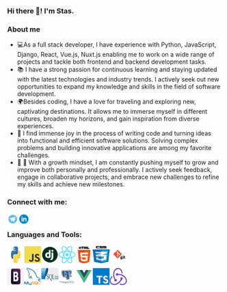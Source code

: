 ### Hi there 👋! I'm Stas.

### About me

- 💻As a full stack developer, I have experience with Python, JavaScript, Django, React, Vue.js, Nuxt.js  enabling me to work on a wide range of projects and tackle both frontend and backend development tasks.
- 📚 I have a strong passion for continuous learning and staying updated with the latest technologies and industry trends. I actively seek out new opportunities to expand my knowledge and skills in the field of software development.
- 🌍Besides coding, I have a love for traveling and exploring new, captivating destinations. It allows me to immerse myself in different cultures, broaden my horizons, and gain inspiration from diverse experiences.
- 🤩  I find immense joy in the process of writing code and turning ideas into functional and efficient software solutions. Solving complex problems and building innovative applications are among my favorite challenges.
- 🤔 🤔 With a growth mindset, I am constantly pushing myself to grow and improve both personally and professionally. I actively seek feedback, engage in collaborative projects, and embrace new challenges to refine my skills and achieve new milestones.

### Connect with me:

[<img align="left" alt="Pepperhotmsk | Telegram" width="26px" src="icons/telegram.jpg">][telegram]
[<img align="left" alt="Pepperhotmsk | Linkedin" width="26px" src="icons/linkedin.png">][linkedin]

<br />

### Languages and Tools:

<img align="left" alt="Python" width="40" height="40" src="icons/python.png" />
<img align="left" alt="JavaScript" width="40" height="40" src="icons/js.png" />
<img align="left" alt="Django" width="40" height="40" src="icons/django.png" />
<img align="left" alt="React" width="40" height="40" src="icons/react.png" />
<img align="left" alt="HTML" width="40"  height="40" src="icons/html5.png" />
<img align="left" alt="CSS" width="40" height="40" src="icons/css3.png" />
<img align="left" alt="Git" width="40" height="40" src="icons/git.png" />
<br />
<br />
<br />
<img align="left" alt="Bootstrap" width="40" height="40" src="icons/bootstrap.png" />
<img align="left" alt="MySQL" width="40" height="40" src="icons/mysql.png" />
<img align="left" alt="SQLite" width="40" height="30" src="icons/sqlite.jpg" />
<img align="left" alt="PostgreSQL" width="40" height="40" src="icons/postgresql.png" />
<img align="left" alt="Vue.js" width="40" height="40" src="icons/vue.png" />
<img align="left" alt="TS" width="40" height="40" src="icons/tspng.png" />
<img align="left" alt="Redux" width="40" height="40" src="icons/redux.png" />

<br />

[telegram]: https://t.me/pepperhotmsk
[linkedin]: https://www.linkedin.com/in/stanislav-ocunev-203106238/
